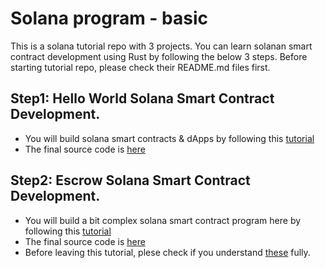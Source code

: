 # Solana program - basic

This is a solana tutorial repo with 3 projects.
You can learn solanan smart contract development using Rust by following the below 3 steps.
Before starting tutorial repo, please check their README.md files first.

## Step1: Hello World Solana Smart Contract Development.

- You will build solana smart contracts & dApps by following this [tutorial](https://solhack.com/courses/building-solana-smart-contracts-dapps-with-james-bachini/)
- The final source code is [here](/helloWorld)

## Step2: Escrow Solana Smart Contract Development.

- You will build a bit complex solana smart contract program here by following this [tutorial](https://paulx.dev/blog/2021/01/14/programming-on-solana-an-introduction/)
- The final source code is [here](/escrow)
- Before leaving this tutorial, plese check if you understand [these](/escrow/program/doc.md) fully.
